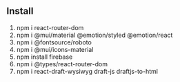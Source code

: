 ## Install

1. npm i react-router-dom
2. npm i @mui/material @emotion/styled @emotion/react
3. npm i @fontsource/roboto
4. npm i @mui/icons-material
5. npm install firebase
6. npm i @types/react-router-dom
7. npm i react-draft-wysiwyg draft-js draftjs-to-html
